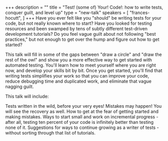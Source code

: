+++
description = ""
title = "Test! (some of) Your! Code!: how to write tests, conquer guilt, and level up"
type = "new-talk"
speakers = [
        "frances-hocutt",
]
+++
Have you ever felt like you "should" be writing tests for your code, but not
really known where to start? Have you looked for testing resources and been
swamped by tens of subtly different test-driven development tutorials? Do you
feel vague guilt about not following "best practices," but not enough to get
over the hump and figure out how to get started?

This talk will fill in some of the gaps between "draw a circle" and "draw the
rest of the owl" and show you a more effective way to get started with
automated testing. You'll learn how to meet yourself where you are right now,
and develop your skills bit by bit. Once you get started, you'll find that
writing tests simplifies your work so that you can improve your code, reduce
debugging time and duplicated work, and eliminate that vague nagging guilt.

This talk will include:

Tests written in the wild, before your very eyes! Mistakes may happen! You will see the recovery as well.
How to get at the fear of getting started and making mistakes.
Ways to start small and work on incremental progress - after all, testing ten percent of your code is infinitely better than testing none of it.
Suggestions for ways to continue growing as a writer of tests - without sorting through that list of tutorials.